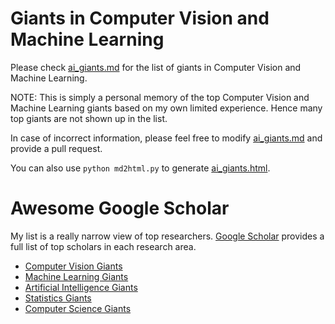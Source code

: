 # Giants in Computer Vision and Machine Learning

Please check [ai_giants.md](https://github.com/yangyi02/awesome_ai/blob/master/people/ai_giants.md) for the list of giants in Computer Vision and Machine Learning.

NOTE: This is simply a personal memory of the top Computer Vision and Machine Learning giants based on my own limited experience. Hence many top giants are not shown up in the list. 

In case of incorrect information, please feel free to modify [ai_giants.md](https://github.com/yangyi02/awesome_ai/blob/master/people/ai_giants.md) and provide a pull request. 

You can also use `python md2html.py` to generate [ai_giants.html](https://github.com/yangyi02/awesome_ai/blob/master/people/ai_giants.html).

# Awesome Google Scholar

My list is a really narrow view of top researchers. [Google Scholar](https://scholar.google.com/) provides a full list of top scholars in each research area. 

- [Computer Vision Giants](https://scholar.google.com/citations?mauthors=label%3Acomputer_vision&hl=en&view_op=search_authors)
- [Machine Learning Giants](https://scholar.google.com/citations?mauthors=label%3Amachine_learning&hl=en&view_op=search_authors)
- [Artificial Intelligence Giants](https://scholar.google.com/citations?view_op=search_authors&hl=en&mauthors=label:artificial_intelligence)
- [Statistics Giants](https://scholar.google.com/citations?view_op=search_authors&hl=en&mauthors=label:statistics)
- [Computer Science Giants](https://scholar.google.com/citations?view_op=search_authors&hl=en&mauthors=label:computer_science)
